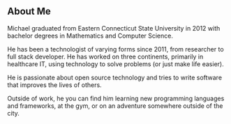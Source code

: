## About Me

Michael graduated from Eastern Connecticut State University in 2012 with bachelor
degrees in Mathematics and Computer Science.

He has been a technologist of varying forms since 2011, from researcher to full stack developer.
He has worked on three continents, primarily in healthcare IT, using technology to solve problems (or just
make life easier).

He is passionate about open source technology and tries to write software that improves the lives of others.

Outside of work, he you can find him learning new programming languages and frameworks, at the gym, or on an adventure somewhere outside of the city.
